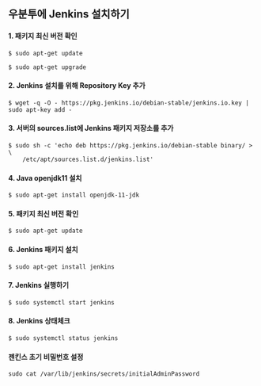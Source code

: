 ## 우분투에 Jenkins 설치하기


#### 1. 패키지 최신 버전 확인
```
$ sudo apt-get update
```
```
$ sudo apt-get upgrade
```
#### 2. Jenkins 설치를 위해 Repository Key 추가
```
$ wget -q -O - https://pkg.jenkins.io/debian-stable/jenkins.io.key | sudo apt-key add -
```

#### 3. 서버의 sources.list에 Jenkins 패키지 저장소를 추가
```
$ sudo sh -c 'echo deb https://pkg.jenkins.io/debian-stable binary/ > \
    /etc/apt/sources.list.d/jenkins.list'
```
#### 4. Java openjdk11 설치
```
$ sudo apt-get install openjdk-11-jdk

```
#### 5. 패키지 최신 버전 확인
```
$ sudo apt-get update
```

#### 6. Jenkins 패키지 설치
```
$ sudo apt-get install jenkins
```

#### 7. Jenkins 실행하기
```
$ sudo systemctl start jenkins
```

#### 8. Jenkins 상태체크
```
$ sudo systemctl status jenkins
```

#### 젠킨스 초기 비밀번호 설정
```
sudo cat /var/lib/jenkins/secrets/initialAdminPassword
```

